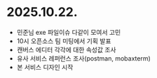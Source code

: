 # 2025.10.22.

- 민준님 exe 파일이슈 다같이 모여서 고민
- 10시 오픈소스 팀 미팅에서 기획 발표
- 캔버스 에디터 각각에 대한 속성값 조사
- 유사 서비스 레퍼런스 조사(postman, mobaxterm)
- 본 서비스 디자인 시작